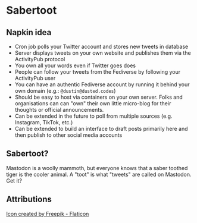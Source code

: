 # Sabertoot

## Napkin idea

- Cron job polls your Twitter account and stores new tweets in database
- Server displays tweets on your own website and publishes them via the ActivityPub protocol
- You own all your words even if Twitter goes does
- People can follow your tweets from the Fediverse by following your ActivityPub user
- You can have an authentic Fediverse account by running it behind your own domain (e.g.: `@dustin@dusted.codes`)
- Should be easy to host via containers on your own server. Folks and organisations can can "own" their own little micro-blog for their thoughts or official announcements.
- Can be extended in the future to poll from multiple sources (e.g. Instagram, TikTok, etc.)
- Can be extended to build an interface to draft posts primarily here and then publish to other social media accounts

## Sabertoot?

Mastodon is a woolly mammoth, but everyone knows that a saber toothed tiger is the cooler animal. A "toot" is what "tweets" are called on Mastodon. Get it?

## Attributions

[Icon created by Freepik - Flaticon](https://www.flaticon.com/free-icons/saber-toothed-tiger)
